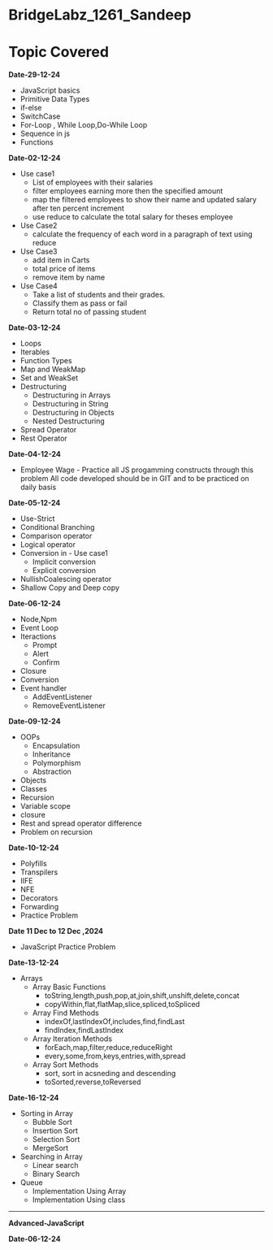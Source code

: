 # BridgeLabz_1261_Sandeep
# Topic Covered

**Date-29-12-24**
- JavaScript basics
- Primitive Data Types
- if-else
- SwitchCase
- For-Loop , While Loop,Do-While Loop
- Sequence in js
- Functions

**Date-02-12-24**
- Use case1  
     -  List of employees with their salaries
     -  filter  employees earning more then the specified amount
     - map the filtered employees to show their name and  updated salary after ten percent increment
     - use reduce to calculate the total salary for theses employee
- Use Case2
     - calculate the frequency of each word in a paragraph of text using reduce
- Use Case3
     - add item in Carts
     - total price of items
     - remove item by name
- Use Case4
     - Take a list of students and their grades.
     - Classify them as pass or fail
     - Return total no of passing student

**Date-03-12-24**
- Loops
- Iterables
- Function Types
- Map and WeakMap
- Set and WeakSet
- Destructuring  
     - Destructuring in Arrays 
     - Destructuring in String 
     - Destructuring in Objects 
     - Nested Destructuring 
- Spread Operator
- Rest Operator

**Date-04-12-24**
- Employee Wage - Practice all JS progamming constructs through this
problem All code developed should be in GIT and to be practiced on daily
basis

**Date-05-12-24**
  
- Use-Strict
- Conditional  Branching
- Comparison operator
- Logical operator
- Conversion in - Use case1  
     -  Implicit conversion
     -  Explicit conversion
- NullishCoalescing operator
- Shallow Copy and Deep copy

**Date-06-12-24**
- Node,Npm
- Event Loop
- Iteractions
    -  Prompt
    -  Alert
    -  Confirm  
- Closure
- Conversion
- Event handler
    -  AddEventListener
    -  RemoveEventListener 

  
**Date-09-12-24**
- OOPs
    - Encapsulation
    - Inheritance
    - Polymorphism
    - Abstraction
- Objects
- Classes
- Recursion
- Variable scope
- closure
- Rest and spread operator difference
- Problem on recursion

**Date-10-12-24**
- Polyfills
- Transpilers
- IIFE
- NFE
- Decorators
- Forwarding
- Practice Problem

**Date 11 Dec to 12 Dec ,2024**
  - JavaScript Practice Problem

**Date-13-12-24**
- Arrays
     - Array Basic Functions
          - toString,length,push,pop,at,join,shift,unshift,delete,concat
          - copyWithin,flat,flatMap,slice,spliced,toSpliced
     - Array Find Methods
          - indexOf,lastIndexOf,includes,find,findLast
          - findIndex,findLastIndex 
     - Array Iteration Methods
          - forEach,map,filter,reduce,reduceRight
          - every,some,from,keys,entries,with,spread
     - Array Sort Methods
          - sort, sort in acsneding and descending
          - toSorted,reverse,toReversed 

**Date-16-12-24**
- Sorting in Array
     - Bubble Sort
     - Insertion Sort
     - Selection Sort
     - MergeSort
- Searching in Array
     - Linear search
     - Binary Search 
- Queue
     - Implementation Using Array
     - Implementation Using class
---
**Advanced-JavaScript** 

**Date-06-12-24**
  

